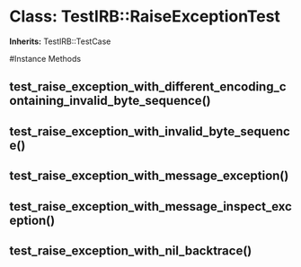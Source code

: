 # Class: TestIRB::RaiseExceptionTest
**Inherits:** TestIRB::TestCase
    




#Instance Methods
## test_raise_exception_with_different_encoding_containing_invalid_byte_sequence() [](#method-i-test_raise_exception_with_different_encoding_containing_invalid_byte_sequence)

## test_raise_exception_with_invalid_byte_sequence() [](#method-i-test_raise_exception_with_invalid_byte_sequence)

## test_raise_exception_with_message_exception() [](#method-i-test_raise_exception_with_message_exception)

## test_raise_exception_with_message_inspect_exception() [](#method-i-test_raise_exception_with_message_inspect_exception)

## test_raise_exception_with_nil_backtrace() [](#method-i-test_raise_exception_with_nil_backtrace)

